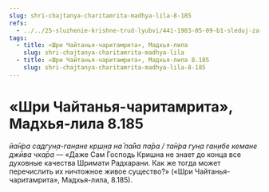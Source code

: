 ```yaml
---
slug: shri-chajtanya-charitamrita-madhya-lila-8-185
refs:
  - ../../25-sluzhenie-krishne-trud-lyubvi/441-1983-05-09-b1-sleduj-za-angelami.md
tags:
  - title: «Шри Чайтанья-чаритамрита», Мадхья-лила
    slug: shri-chajtanya-charitamrita-madhya-lila
  - title: «Шри Чайтанья-чаритамрита», Мадхья-лила 8.185
    slug: shri-chajtanya-charitamrita-madhya-lila-8-185
---
```


# «Шри Чайтанья-чаритамрита», Мадхья-лила 8.185

*йа̄н̇ра садгун̣а-ган̣ане кр̣ш̣н̣а на̄ па̄йа па̄ра / та̄н̇ра гун̣а ган̣ибе кемане джӣва чха̄ра* — «Даже Сам Господь Кришна не знает до конца все духовные качества Шримати Радхарани. Как же тогда может перечислить их ничтожное живое существо?» («Шри Чайтанья-чаритамрита», Мадхья-лила, 8.185).
